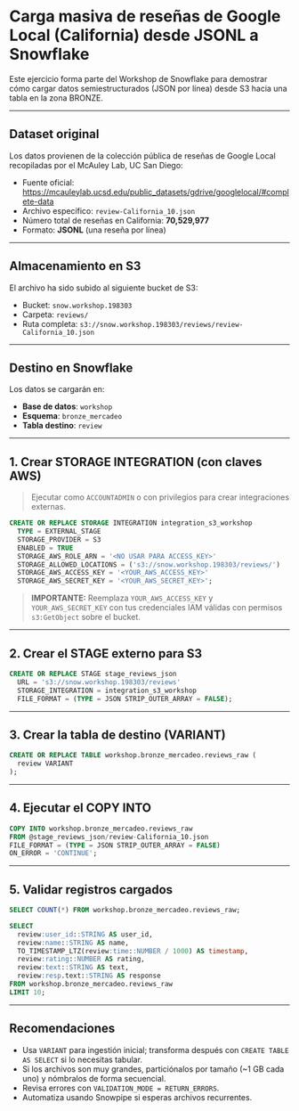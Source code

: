 
# Carga masiva de reseñas de Google Local (California) desde JSONL a Snowflake

Este ejercicio forma parte del Workshop de Snowflake para demostrar cómo cargar datos semiestructurados (JSON por línea) desde S3 hacia una tabla en la zona BRONZE.

---

## Dataset original

Los datos provienen de la colección pública de reseñas de Google Local recopiladas por el McAuley Lab, UC San Diego:

- Fuente oficial: https://mcauleylab.ucsd.edu/public_datasets/gdrive/googlelocal/#complete-data
- Archivo específico: `review-California_10.json`
- Número total de reseñas en California: **70,529,977**
- Formato: **JSONL** (una reseña por línea)

---

## Almacenamiento en S3

El archivo ha sido subido al siguiente bucket de S3:

- Bucket: `snow.workshop.198303`
- Carpeta: `reviews/`
- Ruta completa: `s3://snow.workshop.198303/reviews/review-California_10.json`

---

## Destino en Snowflake

Los datos se cargarán en:

- **Base de datos**: `workshop`
- **Esquema**: `bronze_mercadeo`
- **Tabla destino**: `review`

---

## 1. Crear STORAGE INTEGRATION (con claves AWS)

> Ejecutar como `ACCOUNTADMIN` o con privilegios para crear integraciones externas.

```sql
CREATE OR REPLACE STORAGE INTEGRATION integration_s3_workshop
  TYPE = EXTERNAL_STAGE
  STORAGE_PROVIDER = S3
  ENABLED = TRUE
  STORAGE_AWS_ROLE_ARN = '<NO USAR PARA ACCESS_KEY>'
  STORAGE_ALLOWED_LOCATIONS = ('s3://snow.workshop.198303/reviews/')
  STORAGE_AWS_ACCESS_KEY = '<YOUR_AWS_ACCESS_KEY>'
  STORAGE_AWS_SECRET_KEY = '<YOUR_AWS_SECRET_KEY>';
```

>  **IMPORTANTE:** Reemplaza `YOUR_AWS_ACCESS_KEY` y `YOUR_AWS_SECRET_KEY` con tus credenciales IAM válidas con permisos `s3:GetObject` sobre el bucket.

---

## 2. Crear el STAGE externo para S3

```sql
CREATE OR REPLACE STAGE stage_reviews_json
  URL = 's3://snow.workshop.198303/reviews'
  STORAGE_INTEGRATION = integration_s3_workshop
  FILE_FORMAT = (TYPE = JSON STRIP_OUTER_ARRAY = FALSE);
```

---

## 3. Crear la tabla de destino (VARIANT)

```sql
CREATE OR REPLACE TABLE workshop.bronze_mercadeo.reviews_raw (
  review VARIANT
);
```

---

## 4. Ejecutar el COPY INTO

```sql
COPY INTO workshop.bronze_mercadeo.reviews_raw
FROM @stage_reviews_json/review-California_10.json
FILE_FORMAT = (TYPE = JSON STRIP_OUTER_ARRAY = FALSE)
ON_ERROR = 'CONTINUE';
```

---

## 5. Validar registros cargados

```sql
SELECT COUNT(*) FROM workshop.bronze_mercadeo.reviews_raw;

SELECT
  review:user_id::STRING AS user_id,
  review:name::STRING AS name,
  TO_TIMESTAMP_LTZ(review:time::NUMBER / 1000) AS timestamp,
  review:rating::NUMBER AS rating,
  review:text::STRING AS text,
  review:resp.text::STRING AS response
FROM workshop.bronze_mercadeo.reviews_raw
LIMIT 10;
```

---

## Recomendaciones

- Usa `VARIANT` para ingestión inicial; transforma después con `CREATE TABLE AS SELECT` si lo necesitas tabular.
- Si los archivos son muy grandes, particiónalos por tamaño (~1 GB cada uno) y nómbralos de forma secuencial.
- Revisa errores con `VALIDATION_MODE = RETURN_ERRORS`.
- Automatiza usando Snowpipe si esperas archivos recurrentes.

